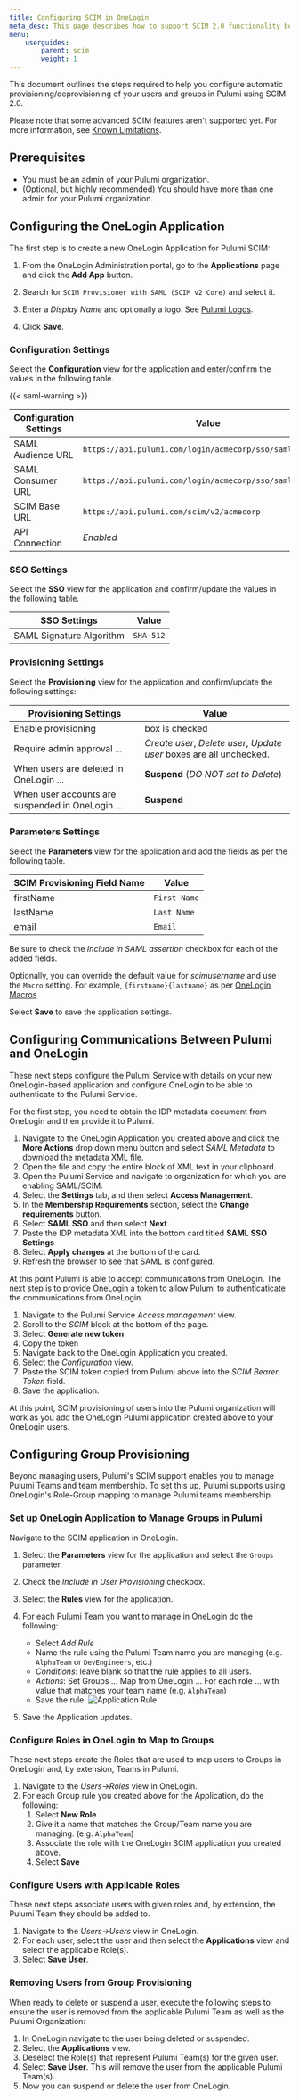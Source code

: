 ```yaml
---
title: Configuring SCIM in OneLogin
meta_desc: This page describes how to support SCIM 2.0 functionality between Pulumi and OneLogin.
menu:
    userguides:
        parent: scim
        weight: 1
---
```


This document outlines the steps required to help you configure automatic provisioning/deprovisioning of your users and groups in Pulumi using SCIM 2.0.

Please note that some advanced SCIM features aren't supported yet. For more information, see [Known Limitations](#known-limitations).

## Prerequisites

* You must be an admin of your Pulumi organization.
* (Optional, but highly recommended) You should have more than one admin for your Pulumi organization.

## Configuring the OneLogin Application

The first step is to create a new OneLogin Application for Pulumi SCIM:

1. From the OneLogin Administration portal, go to the **Applications** page and click the **Add App** button.
1. Search for `SCIM Provisioner with SAML (SCIM v2 Core)` and select it.

1. Enter a _Display Name_ and optionally a logo. See [Pulumi Logos](https://www.pulumi.com/brand/#logos).
1. Click **Save**.

### Configuration Settings

Select the **Configuration** view for the application and enter/confirm the values in the following table.

{{< saml-warning >}}

| Configuration Settings     | Value                                                     |
| -------------------------- | --------------------------------------------------------- |
| SAML Audience URL          | `https://api.pulumi.com/login/acmecorp/sso/saml/metadata` |
| SAML Consumer URL          | `https://api.pulumi.com/login/acmecorp/sso/saml/acs`      |
| SCIM Base URL              | `https://api.pulumi.com/scim/v2/acmecorp`      |
| API Connection             | *Enabled*  |

### SSO Settings

Select the **SSO** view for the application and confirm/update the values in the following table.

| SSO Settings     | Value                                                     |
| -------------------------- | --------------------------------------------------------- |
| SAML Signature Algorithm | `SHA-512`

### Provisioning Settings

Select the **Provisioning** view for the application and confirm/update the following settings:

| Provisioning Settings     | Value                                                     |
| ------------------------- | --------------------------------------------------------- |
| Enable provisioning       | box is checked
| Require admin approval ... | *Create user*, *Delete user*, *Update user* boxes are all unchecked.
| When users are deleted in OneLogin ... | **Suspend** (*DO NOT set to Delete*)
| When user accounts  are suspended in OneLogin ... | **Suspend**

### Parameters Settings

Select the **Parameters** view for the application and add the fields as per the following table.

| SCIM Provisioning Field Name | Value                                                     |
| ---------------------------- | --------------------------------------------------------- |
| firstName | `First Name`
| lastName | `Last Name`
| email | `Email`

Be sure to check the *Include in SAML assertion* checkbox for each of the added fields.

Optionally, you can override the default value for *scimusername* and use the `Macro` setting. For example, `{firstname}{lastname}` as per [OneLogin Macros](https://onelogin.service-now.com/kb_view_customer.do?sysparm_article=KB0010609)

Select **Save** to save the application settings.

## Configuring Communications Between Pulumi and OneLogin

These next steps configure the Pulumi Service with details on your new OneLogin-based application  and configure OneLogin to be able to authenticate to the Pulumi Service.

For the first step, you need to obtain the IDP metadata document from OneLogin and then provide it to Pulumi.

1. Navigate to the OneLogin Application you created above and click the **More Actions** drop down menu button and select _SAML Metadata_ to download the metadata XML file.
1. Open the file and copy the entire block of XML text in your clipboard.
1. Open the Pulumi Service and navigate to organization for which you are enabling SAML/SCIM.
1. Select the **Settings** tab, and then select **Access Management**.
1. In the **Membership Requirements** section, select the **Change requirements** button.
1. Select **SAML SSO** and then select **Next**.
1. Paste the IDP metadata XML into the bottom card titled **SAML SSO Settings**
1. Select **Apply changes** at the bottom of the card.
1. Refresh the browser to see that SAML is configured.

At this point Pulumi is able to accept communications from OneLogin. The next step is to provide OneLogin a token to allow Pulumi to authenticaticate the communications from OneLogin.

1. Navigate to the Pulumi Service *Access management* view.
1. Scroll to the *SCIM* block at the bottom of the page.
1. Select **Generate new token**
1. Copy the token
1. Navigate back to the OneLogin Application you created.
1. Select the *Configuration* view.
1. Paste the SCIM token copied from Pulumi above into the *SCIM Bearer Token* field.
1. Save the application.

At this point, SCIM provisioning of users into the Pulumi organization will work as you add the OneLogin Pulumi application created above to your OneLogin users.

## Configuring Group Provisioning

Beyond managing users, Pulumi's SCIM support enables you to manage Pulumi Teams and team membership. To set this up, Pulumi supports using OneLogin's Role-Group mapping to manage Pulumi teams membership.

### Set up OneLogin Application to Manage Groups in Pulumi

Navigate to the SCIM application in OneLogin.

1. Select the **Parameters** view for the application and select the `Groups` parameter.
1. Check the *Include in User Provisioning* checkbox.
1. Select the **Rules** view for the application.
1. For each Pulumi Team you want to manage in OneLogin do the following:
   * Select *Add Rule*
   * Name the rule using the Pulumi Team name you are managing (e.g. `AlphaTeam` or `DevEngineers`, etc.)
   * *Conditions*: leave blank so that the rule applies to all users.
   * *Actions*: Set Groups ... Map from OneLogin ... For each role ... with value that matches your team name (e.g. `AlphaTeam`)
   * Save the rule.
    ![Application Rule](/images/docs/guides/scim/onelogin-application-rule.png)

1. Save the Application updates.

### Configure Roles in OneLogin to Map to Groups

These next steps create the Roles that are used to map users to Groups in OneLogin and, by extension, Teams in Pulumi.

1. Navigate to the *Users->Roles* view in OneLogin.
1. For each Group rule you created above for the Application, do the following:
   1. Select **New Role**
   1. Give it a name that matches the Group/Team name you are managing. (e.g. `AlphaTeam`)
   1. Associate the role with the OneLogin SCIM application you created above.
   1. Select **Save**

### Configure Users with Applicable Roles

These next steps associate users with given roles and, by extension, the Pulumi Team they should be added to.

1. Navigate to the *Users->Users* view in OneLogin.
1. For each user, select the user and then select the **Applications** view and select the applicable Role(s).
1. Select **Save User**.

### Removing Users from Group Provisioning

When ready to delete or suspend a user, execute the following steps to  ensure the user is removed from the applicable Pulumi Team as well as the Pulumi Organization:

1. In OneLogin navigate to the user being deleted or suspended.
1. Select the **Applications** view.
1. Deselect the Role(s) that represent Pulumi Team(s) for the given user.
1. Select **Save User**. This will remove the user from the applicable Pulumi Team(s).
1. Now you can suspend or delete the user from OneLogin.
